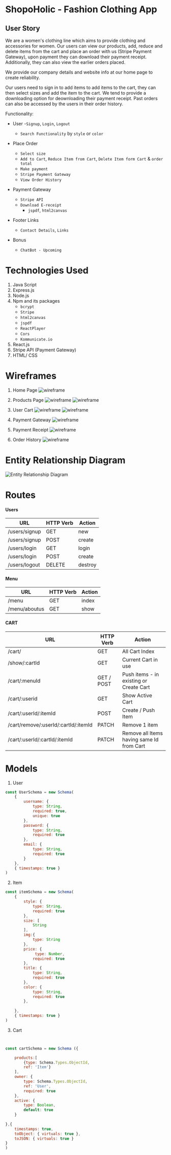 
# ShopoHolic - Fashion Clothing App



## User Story
 We are a women's  clothing line which aims to provide clothing and accessories for women. Our users can view our products, add, reduce and delete items from the cart and place an order with us (Stripe Payment Gateway), upon payment they can download their payment receipt. Additionally, they can also view the earlier orders placed.

 We provide our company details and website info at our home page to create reliability.

 Our users need to sign in to add items to add items to the cart, they can then select sizes and add the item to the cart. We tend to provide a downloading option for deownloading their payment receipt. Past orders can also be accessed by the users in their order history.

 Functionality:

 - User
    -`Signup`, `Login`, `Logout`
    - `Search Functionality` by `style` or `color`

 - Place Order
    - `Select size`
    - `Add to Cart`, `Reduce Item from Cart`, `Delete Item form Cart` & `order total`
    - `Make payment`
	- `Stripe Payment Gateway`
    - `View Order History`
   

 - Payment Gateway
	- `Stripe API`
	- `Download E-receipt`
		- `jspdf`, `html2canvas`

 - Footer Links
    - `Contact Details`, `Links`

 - Bonus
    - `ChatBot - Upcoming`

	

# Technologies Used

1. Java Script
2. Express.js
3. Node.js
4. Npm and its packages
    - `bcrypt`
    - `Stripe`
    - `html2canvas`
    - `jspdf`
    - `ReactPlayer`
    - `Cors`
	- `Kommunicate.io`
5. React.js
6. Stripe API (Payment Gateway) 
7. HTML/ CSS


# Wireframes

1. Home Page
![wireframe](images/HomeScreen.png)

2. Products Page
![wireframe](images/ProductsPage.png)
![wireframe](images/ProductsPage2.png)

3. User Cart 
![wireframe](images/Cart.png)
![wireframe](images/Cart2.png)

4. Payment Gateway
![wireframe](images/StripePayment.png)

5. Payment Receipt
![wireframe](images/PaymentReceipt.png)

6. Order History
![wireframe](images/OrderHistory.png)

# Entity Relationship Diagram

![Entity Relationship Diagram](erd.png)

# Routes

#### Users

| **URL**          | **HTTP Verb**|**Action**|
|------------------|--------------|----------|
| /users/signup    | GET         | new  
| /users/signup    | POST         | create  
| /users/login     | GET         | login       
| /users/login     | POST         | create       
| /users/logout    | DELETE       | destroy   

#### Menu

| **URL**            | **HTTP Verb**|**Action**|
|--------------------|--------------|----------|
| /menu              | GET          | index    |
| /menu/aboutus      | GET          | show     |


#### CART

| **URL**                               | **HTTP Verb**|**Action**                              |
|---------------------------------------|--------------|----------------------------------------|
| /cart/                                | GET          | All Cart Index
| /show/:cartId                         | GET          | Current Cart in use    
| /cart/:menuId                         | GET / POST   | Push items - in existing or Create Cart  
| /cart/:userid                         | GET          | Show Active Cart
| /cart/:userId/:itemId                 | POST         | Create / Push Item
| /cart/remove/:userId/:cartId/:itemId  | PATCH        | Remove 1 item  
| /cart/:userId/:cartId/:itemId         | PATCH        | Remove all Items having same Id from Cart

# Models
1. User
```.js
const UserSchema = new Schema(
	{
		username: { 
			type: String, 
			required: true, 
			unique: true 
		},
		password: { 
			type: String, 
			required: true 
		},
		email: {
			type: String, 
			required: true 
		}
	},
	{ timestamps: true }
)
```

2. Item

```.js
const itemSchema = new Schema(
	{
		style: { 
			type: String, 
			required: true 
		},
		size: [
            String
        ],
		img:{
        	type: String
    	},
        price: {
			 type: Number,
			required: true 
		},
		title: { 
			type: String, 
			required: true 
		},
        color: { 
			type: String, 
			required: true 
		},
		
	},
	{ timestamps: true }
)

```


3. Cart

```.js


const cartSchema = new Schema ({

    products:[
        {type: Schema.Types.ObjectId,
        ref: 'Item'} 
    ],
    owner: {
        type: Schema.Types.ObjectId,
        ref: 'User',
        required: true
    },
    active: {
        type: Boolean,
        default: true
    }
    
},{
    timestamps: true,
    toObject: { virtuals: true },
    toJSON: { virtuals: true }
}
)

```
